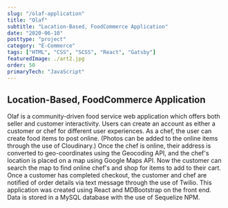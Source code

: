 ```yaml
---
slug: "/olaf-application"
title: "Olaf"
subtitle: "Location-Based, FoodCommerce Application"
date: "2020-06-10"
posttype: "project"
category: "E-Commerce"
tags: ["HTML", "CSS", "SCSS", "React", "Gatsby"]
featuredImage: ./art2.jpg
order: 50
primaryTech: "JavaScript"
---
```


## Location-Based, FoodCommerce Application

Olaf is a community-driven food service web application which offers both seller and customer interactivity. Users can create an account as either a customer or chef for different user experiences. As a chef, the user can create food items to post online. (Photos can be added to the online items through the use of Cloudinary.) Once the chef is online, their address is converted to geo-coordinates using the Geocoding API, and the chef's location is placed on a map using Google Maps API. Now the customer can search the map to find online chef's and shop for items to add to their cart. Once a customer has completed checkout, the customer and chef are notified of order details via text message through the use of Twilio. This application was created using React and MDBootstrap on the front end. Data is stored in a MySQL database with the use of Sequelize NPM.
